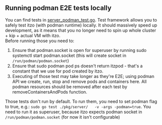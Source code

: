 ## Running podman E2E tests locally
You can find tests in [server_podman_test.go](./server_podman_test.go). 
Test framework allows you to safely test itzo (with podman runtime) locally. It should massively speed up development, as it means that you no longer need to spin up whole cluster + kip + actual VM with itzo.  
Before running those you need to:
1. Ensure that podman.socket is open for superuser by running sudo systemctl start podman.socket (this will create socket in `/run/podman/podman.socket`)
2. Ensure that sudo podman pod ps doesn't return itzpod - that's a constant that we use for pod created by itzo.
3. Executing of those test may take longer as they're E2E; using podman API we create, run, stop and remove pods and containers here.
All podman resources should be removed after each test by removeContainersAndPods function.

Those tests don't run by default. To run them, you need to set podman flag to true, e.g.: `sudo go test ./pkg/server/   -v -args -podman=true`. You need to run it as superuser, because itzo expects podman socket in `/run/podman/podman.socket` (for now it isn't configurable)
